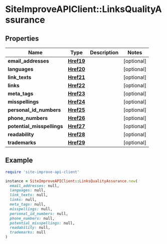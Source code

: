 # SiteImproveAPIClient::LinksQualityAssurance

## Properties

| Name | Type | Description | Notes |
| ---- | ---- | ----------- | ----- |
| **email_addresses** | [**Href19**](Href19.md) |  | [optional] |
| **languages** | [**Href20**](Href20.md) |  | [optional] |
| **link_texts** | [**Href21**](Href21.md) |  | [optional] |
| **links** | [**Href22**](Href22.md) |  | [optional] |
| **meta_tags** | [**Href23**](Href23.md) |  | [optional] |
| **misspellings** | [**Href24**](Href24.md) |  | [optional] |
| **personal_id_numbers** | [**Href25**](Href25.md) |  | [optional] |
| **phone_numbers** | [**Href26**](Href26.md) |  | [optional] |
| **potential_misspellings** | [**Href27**](Href27.md) |  | [optional] |
| **readability** | [**Href28**](Href28.md) |  | [optional] |
| **trademarks** | [**Href29**](Href29.md) |  | [optional] |

## Example

```ruby
require 'site-improve-api-client'

instance = SiteImproveAPIClient::LinksQualityAssurance.new(
  email_addresses: null,
  languages: null,
  link_texts: null,
  links: null,
  meta_tags: null,
  misspellings: null,
  personal_id_numbers: null,
  phone_numbers: null,
  potential_misspellings: null,
  readability: null,
  trademarks: null
)
```

